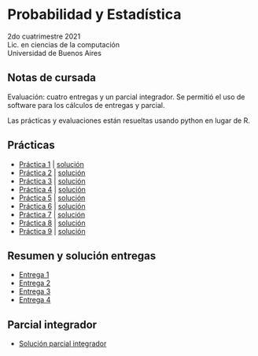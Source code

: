 # Probabilidad y Estadística

2do cuatrimestre 2021 \
Lic. en ciencias de la computación \
Universidad de Buenos Aires

## Notas de cursada

Evaluación: cuatro entregas y un parcial integrador. Se permitió el uso de software para los cálculos de entregas y parcial.

Las prácticas y evaluaciones están resueltas usando python en lugar de R.

## Prácticas

* [Práctica 1](https://github.com/yagopajarino/uba-probayestadistica/blob/main/Enunciados/P1.pdf) | [solución](https://nbviewer.org/github/yagopajarino/uba-probayestadistica/blob/main/Soluciones/Pr%C3%A1ctica%201.ipynb)
* [Práctica 2](https://github.com/yagopajarino/uba-probayestadistica/blob/main/Enunciados/P2.pdf) | [solución](https://nbviewer.org/github/yagopajarino/uba-probayestadistica/blob/main/Soluciones/Pr%C3%A1ctica%202.ipynb)
* [Práctica 3](https://github.com/yagopajarino/uba-probayestadistica/blob/main/Enunciados/P3.pdf) | [solución](https://nbviewer.org/github/yagopajarino/uba-probayestadistica/blob/main/Soluciones/Pr%C3%A1ctica%203.ipynb)
* [Práctica 4](https://github.com/yagopajarino/uba-probayestadistica/blob/main/Enunciados/P4.pdf) | [solución](https://nbviewer.org/github/yagopajarino/uba-probayestadistica/blob/main/Soluciones/Pr%C3%A1ctica%204.ipynb)
* [Práctica 5](https://github.com/yagopajarino/uba-probayestadistica/blob/main/Enunciados/P5.pdf) | [solución](https://nbviewer.org/github/yagopajarino/uba-probayestadistica/blob/main/Soluciones/Pr%C3%A1ctica%205.ipynb)
* [Práctica 6](https://github.com/yagopajarino/uba-probayestadistica/blob/main/Enunciados/P6.pdf) | [solución](https://nbviewer.org/github/yagopajarino/uba-probayestadistica/blob/main/Soluciones/Pr%C3%A1ctica%206.ipynb)
* [Práctica 7](https://github.com/yagopajarino/uba-probayestadistica/blob/main/Enunciados/P7.pdf) | [solución](https://nbviewer.org/github/yagopajarino/uba-probayestadistica/blob/main/Soluciones/Pr%C3%A1ctica%207.ipynb)
* [Práctica 8](https://github.com/yagopajarino/uba-probayestadistica/blob/main/Enunciados/P8.pdf) | [solución](https://nbviewer.org/github/yagopajarino/uba-probayestadistica/blob/main/Soluciones/Pr%C3%A1ctica%208.ipynb)
* [Práctica 9](https://github.com/yagopajarino/uba-probayestadistica/blob/main/Enunciados/P9.pdf) | [solución](https://nbviewer.org/github/yagopajarino/uba-probayestadistica/blob/main/Soluciones/Pr%C3%A1ctica%209.ipynb)

## Resumen y solución entregas

* [Entrega 1](https://nbviewer.org/github/yagopajarino/uba-probayestadistica/blob/main/Resumen%20entregas/Entrega%201.ipynb)
* [Entrega 2](https://nbviewer.org/github/yagopajarino/uba-probayestadistica/blob/main/Resumen%20entregas/Entrega%202.ipynb)
* [Entrega 3](https://nbviewer.org/github/yagopajarino/uba-probayestadistica/blob/main/Resumen%20entregas/Entrega%203.ipynb)
* [Entrega 4](https://nbviewer.org/github/yagopajarino/uba-probayestadistica/blob/main/Resumen%20entregas/Entrega%204.ipynb)

## Parcial integrador

* [Solución parcial integrador](https://nbviewer.org/github/yagopajarino/uba-probayestadistica/blob/main/Resumen%20entregas/Parcial%20integrador/Resoluci%C3%B3nParcialIntegradorNoche.ipynb)
